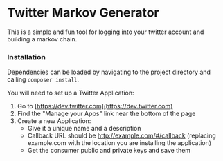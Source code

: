 Twitter Markov Generator
======

This is a simple and fun tool for logging into your twitter account and building a markov chain.


### Installation

Dependencies can be loaded by navigating to the project directory and calling `composer install`.

You will need to set up a Twitter Application:

1. Go to [https://dev.twitter.com](https://dev.twitter.com)
2. Find the "Manage your Apps" link near the bottom of the page
3. Create a new Application:
    - Give it a unique name and a description
    - Callback URL should be http://example.com/#/callback (replacing example.com with the location you are installing the application)
    - Get the consumer public and private keys and save them